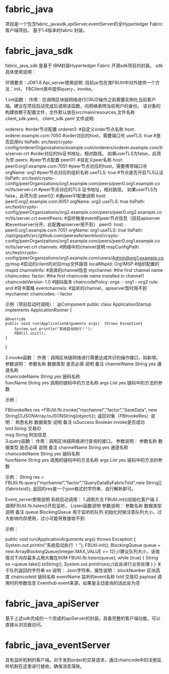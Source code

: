 # fabric_java
项目是一个包含fabric_javasdk,apiServer,eventServer的全Hyperledger Fabric客户端项目。
基于1.4版本的fabric 封装。


# fabric_java_sdk
fabric_java_sdk 是基于  IBM封装Hyperledger Fabric 开源sdk项目的封装。 
sdk 具体使用说明：

环境要求：JDK1.8 
Api_server使用说明:
目前jar包在类FBUtil中对外提供一个方法：init，
FBClient类中提供query，invoke。


1.init函数：
作用：在调用区块链网络进行CRUD操作之前需要实例化当前客户端。建议在项目启动完成后调用该函数，向网络表明当前用户的身份。
该对象的构建依赖于配置文件，文件默认放在src/main/resources,文件名称client_sdk.yaml。
 client_sdk.yaml 文件说明:


orderers: #order节点配置
  orderer0: #自定义order节点名称
    host: orderer.example.com:7050 #order对应的host，需要端口号
    useTLS: true #是否启用tls
    tlsPath: src/test/crypto-config/ordererOrganizations/example.com/orderers/orderer.example.com/tls/server.crt #order对应的tls证书地址，相对路径。 如果userTLS为false，此项为空
peers: #peer节点配置
  peer01: #自定义peer名称
    host: peer0.org1.example.com:7051 #peer节点对应的host，需要携带端口号
    orgName: org1 #peer节点对应的组织名称
    useTLS: true #节点是否开启TLS认证
    tlsPath: src/test/crypto-config/peerOrganizations/org1.example.com/peers/peer0.org1.example.com/tls/server.crt #peer节点对应的TLS 证书地址，相对路径。 如果userTLS为false，此项为空
  peer02: #通peer01配置说明
    host: peer0.org2.example.com:9051
    orgName: org2
    useTLS: true
    tlsPath: src/test/crypto-config/peerOrganizations/org2.example.com/peers/peer0.org2.example.com/tls/server.crt
eventPeers: #监听触发event的peer节点信息（目前apiserver和eventserver分开，此配置apiserver用不到）
  peer0:
    host: peer0.org1.example.com:7051
    orgName: org1
    useTLS: true
    tlsPath: /opt/gopath/src/github.com/peersafe/worktool/crypto-config/peerOrganizations/org1.example.com/peers/peer0.org1.example.com/tls/server.crt
channels: #网络中的channel说明
  mspConfigPath: src/test/crypto-config/peerOrganizations/org1.example.com/users/Admin@org1.example.com/msp #启动的client的对应msp文件路径
  localMspId:          Org1MSP #组织配置的mspId
  channelInfo: #具体的channel信息
    mychannel:  #the first channel name
      chaincodes:
        factor: #the first chaincode name installed in channel1
          chaincodeVersion:    1.0 #链码版本
          chaincodePolicy:
            orgs:
            - org1
            - org2
            rule: and #背书策略
eventchannels: #监听的channel，apiserver暂时用不到
  mychannel:
    chaincodes:
    - factor




示例（项目启动时调用）：
@Component
public class ApplicationStartup implements ApplicationRunner {

    @Override
    public void run(ApplicationArguments args)  throws Exception{
        System.out.println("系统启动执行！");
        FBUtil.init();
    }
}


2.invoke函数：
作用：调用区块链网络进行需要达成共识的操作接口，如新增。
参数说明：
参数名称	数据类型	是否必填	说明	备注
channelName	String	yes	通道名称	
chaincodeName	String	yes	链码名称	
funcName	String	yes	调用的链码中的方法名称	
args	List<String>	yes	链码中的方法的参数	


示例：

FBInvokeRes res =FBUtil.fb.invoke("mychannel","factor","SaveData", new String[]{JSONArray.toJSONString(object)});
返回对象（FBInvokeRes）说明：
熟悉名称	数据类型	说明	备注
isSuccess	Boolean	Invoke是否成功	
txId	String	交易ID	
msg	String	附加信息	
3.query函数：
作用：调用区块链网络进行查询的接口。
参数说明：
参数名称	数据类型	是否必填	说明	备注
channelName	String	yes	通道名称	
chaincodeName	String	yes	链码名称	
funcName	String	yes	调用的链码中的方法名称	
args	List<String>	yes	链码中的方法的参数	

示例：
String res =  FBUtil.fb.query(“mychannel”,"factor","QueryDataByFabricTxId",new String[] {fabrictxid});
返回的res是一个json格式的字符串，自行解析即可。



Event_server使用说明
系统启动调用：
1.调用方法 FBUtil.init()初始化客户端
2.调用FBUtil.fb.listen()开启监听。
Listen函数说明
参数说明：
参数名称	数据类型	说明	备注
queue
	BlockingQueue
	用于监听的队列	初始化时候注意队列大小，过大影响内存使用，过小可能导致接收不到


示例：

public void run(ApplicationArguments args)  throws Exception {
    System.out.println("系统启动执行 ！");
    FBUtil.init();
    BlockingQueue queue = new ArrayBlockingQueue(Integer.MAX_VALUE >> 12);//建议队列大小，该值情况下内存最多占用大概在60M
    FBUtil.fb.listen(queue);
    while (true) {
        String es =queue.take().toString();
        System.out.println(es);//此处进行业务处理
    }
}
关于队列返回的字符串 es 说明：
Json字符串。属性说明：
blockNumber 区块高度
chaincodeId 链码名称
eventName 监听的event名称
txId 交易ID
payload 调用时的参数信息
Eventhub event来源，如果是主动查询的话此处为空

# fabric_java_apiServer
基于上述sdk完成的一个完成的apiServer的封装。具备完整的客户端功能，可以直接从浏览器访问。

# fabric_java_eventServer
具有监听机制的客户端。对于发到order的交易请求，通过chaincode中的注册监听机制在这里进行接收，确保消息落账。






